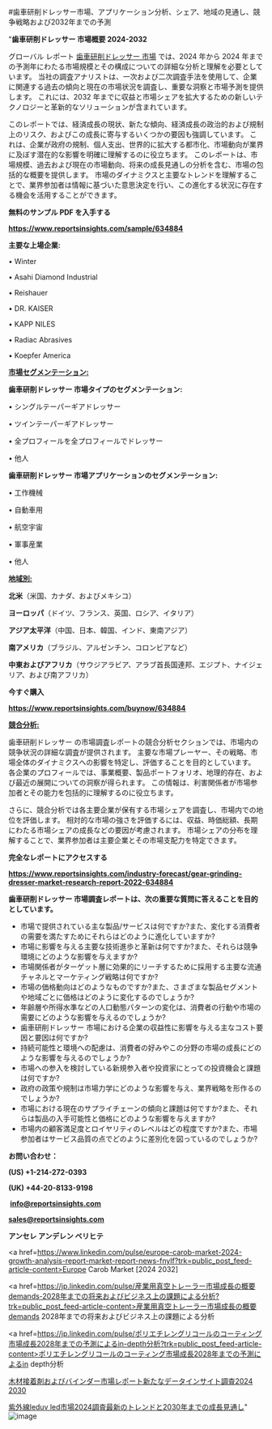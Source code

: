 #歯車研削ドレッサー市場、アプリケーション分析、シェア、地域の見通し、競争戦略および2032年までの予測

"<strong>歯車研削ドレッサー 市場概要 2024-2032</strong>

グローバル レポート <a href=https://www.reportsinsights.com/sample/634884>歯車研削ドレッサー 市場</a> では、2024 年から 2024 年までの予測年にわたる市場規模とその構成についての詳細な分析と理解を必要としています。 当社の調査アナリストは、一次および二次調査手法を使用して、企業に関連する過去の傾向と現在の市場状況を調査し、重要な洞察と市場予測を提供します。 これには、2032 年までに収益と市場シェアを拡大​​するための新しいテクノロジーと革新的なソリューションが含まれています。

このレポートでは、経済成長の現状、新たな傾向、経済成長の政治的および規制上のリスク、およびこの成長に寄与するいくつかの要因も強調しています。 これは、企業が政府の規制、個人支出、世界的に拡大する都市化、市場動向が業界に及ぼす潜在的な影響を明確に理解するのに役立ちます。 このレポートは、市場規模、過去および現在の市場動向、将来の成長見通しの分析を含む、市場の包括的な概要を提供します。 市場のダイナミクスと主要なトレンドを理解することで、業界参加者は情報に基づいた意思決定を行い、この進化する状況に存在する機会を活用することができます。

<strong><b>無料のサンプル PDF を入手する</b></strong>

<a href=https://www.reportsinsights.com/sample/634884><strong><u>https://www.reportsinsights.com/sample/634884</u></strong></a>

<strong>主要な上場企業:</strong>

• Winter 

• Asahi Diamond Industrial 

• Reishauer 

• DR. KAISER 

• KAPP NILES 

• Radiac Abrasives 

• Koepfer America

<strong><u>市場セグメンテーション</u></strong><strong><u>:</u></strong>

<strong>歯車研削ドレッサー 市場タイプのセグメンテーション:</strong>

• シングルテーパーギアドレッサー

• ツインテーパーギアドレッサー

• 全プロフィールを全プロフィールでドレッサー

• 他人

<strong>歯車研削ドレッサー 市場アプリケーションのセグメンテーション:</strong>

• 工作機械

• 自動車用

• 航空宇宙

• 軍事産業

• 他人

<strong><u>地域別</u></strong><strong><u>:</u></strong>

<strong>北米</strong>（米国、カナダ、およびメキシコ）

<strong>ヨーロッパ</strong>（ドイツ、フランス、英国、ロシア、イタリア）

<strong>アジア太平洋</strong>（中国、日本、韓国、インド、東南アジア）

<strong>南アメリカ</strong>（ブラジル、アルゼンチン、コロンビアなど）

<strong>中東およびアフリカ</strong>（サウジアラビア、アラブ首長国連邦、エジプト、ナイジェリア、および南アフリカ）

<strong>今すぐ購入</strong>

<a href=https://www.reportsinsights.com/buynow/634884><strong><u>https://www.reportsinsights.com/buynow/634884</u></strong></a>

<strong><u>競合分析:</u></strong>

歯車研削ドレッサー の市場調査レポートの競合分析セクションでは、市場内の競争状況の詳細な調査が提供されます。 主要な市場プレーヤー、その戦略、市場全体のダイナミクスへの影響を特定し、評価することを目的としています。 各企業のプロフィールでは、事業概要、製品ポートフォリオ、地理的存在、および最近の展開についての洞察が得られます。 この情報は、利害関係者が市場参加者とその能力を包括的に理解するのに役立ちます。

さらに、競合分析では各主要企業が保有する市場シェアを調査し、市場内での地位を評価します。 相対的な市場の強さを評価するには、収益、時価総額、長期にわたる市場シェアの成長などの要因が考慮されます。 市場シェアの分布を理解することで、業界参加者は主要企業とその市場支配力を特定できます。

<strong>完全なレポートにアクセスする</strong>

<a href=https://www.reportsinsights.com/industry-forecast/gear-grinding-dresser-market-research-report-2022-634884><strong><u><b>https://www.reportsinsights.com/industry-forecast/gear-grinding-dresser-market-research-report-2022-634884</b></u></strong></a>

<strong><b>歯車研削ドレッサー 市場調査レポートは、次の重要な質問に答えることを目的としています。</b></strong>
<ul>
  <li>市場で提供されている主な製品/サービスは何ですか?また、変化する消費者の需要を満たすためにそれらはどのように進化していますか?</li>
  <li>市場に影響を与える主要な技術進歩と革新は何ですか?また、それらは競争環境にどのような影響を与えますか?</li>
  <li>市場関係者がターゲット層に効果的にリーチするために採用する主要な流通チャネルとマーケティング戦略は何ですか?</li>
  <li>市場の価格動向はどのようなものですか?また、さまざまな製品セグメントや地域ごとに価格はどのように変化するのでしょうか?</li>
  <li>年齢層や所得水準などの人口動態パターンの変化は、消費者の行動や市場の需要にどのような影響を与えるのでしょうか?</li>
  <li>歯車研削ドレッサー 市場における企業の収益性に影響を与える主なコスト要因と要因は何ですか?</li>
  <li>持続可能性と環境への配慮は、消費者の好みやこの分野の市場の成長にどのような影響を与えるのでしょうか?</li>
  <li>市場への参入を検討している新規参入者や投資家にとっての投資機会と課題は何ですか?</li>
  <li>政府の政策や規制は市場力学にどのような影響を与え、業界戦略を形作るのでしょうか?</li>
  <li>市場における現在のサプライチェーンの傾向と課題は何ですか?また、それらは製品の入手可能性と価格にどのような影響を与えますか?</li>
  <li>市場内の顧客満足度とロイヤリティのレベルはどの程度ですか?また、市場参加者はサービス品質の点でどのように差別化を図っているのでしょうか?</li>
</ul>
<strong>お問い合わせ：</strong>

<strong>(US) +1-214-272-0393</strong>

<strong>(UK) +44-20-8133-9198</strong>

<strong> </strong><a href=info@reportsinsights.com><strong><u>info@reportsinsights.com</u></strong></a>

<a href=sales@reportsinsights.com><strong><u>sales@reportsinsights.com</u></strong></a>

<strong>アンセレ アンデレン ベリヒテ</strong>

<a href=https://www.linkedin.com/pulse/europe-carob-market-2024-growth-analysis-report-market-report-news-fnylf?trk=public_post_feed-article-content>Europe Carob Market [2024 2032]</a>

<a href=https://jp.linkedin.com/pulse/産業用真空トレーラー市場成長の概要demands-2028年までの将来およびビジネス上の課題による分析?trk=public_post_feed-article-content>産業用真空トレーラー市場成長の概要demands 2028年までの将来およびビジネス上の課題による分析</a>

<a href=https://jp.linkedin.com/pulse/ポリエチレングリコールのコーティング市場成長2028年までの予測によるin-depth分析?trk=public_post_feed-article-content>ポリエチレングリコールのコーティング市場成長2028年までの予測によるin depth分析</a>

<a href=https://www.linkedin.com/pulse/木材接着剤およびバインダー市場レポート新たなデータインサイト調査2024-2030-reports-insights-expert/>木材接着剤およびバインダー市場レポート新たなデータインサイト調査2024 2030</a>

<a href=https://www.linkedin.com/pulse/紫外線leduv-led市場2024調査最新のトレンドと2030年までの成長見通し-tribunal-analytics-360-i5nie/>紫外線leduv led市場2024調査最新のトレンドと2030年までの成長見通し</a>"
![image](https://github.com/ahaan12367/RIMarket24/assets/158471582/63f17034-82e0-4149-be7d-7e8ef34e5891)
